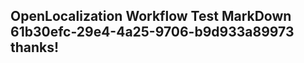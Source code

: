 <properties
ms.topic="hero-topic"
ms.test1="hero-topic"
ms.test2="test"/>

## OpenLocalization Workflow Test MarkDown 61b30efc-29e4-4a25-9706-b9d933a89973 thanks!
